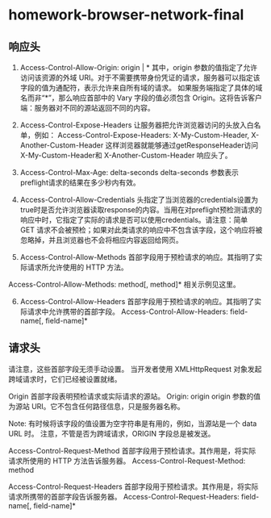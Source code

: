 # homework-browser-network-final

## 响应头
1. Access-Control-Allow-Origin: origin | * 其中，origin 参数的值指定了允许访问该资源的外域 URI。对于不需要携带身份凭证的请求，服务器可以指定该字段的值为通配符，表示允许来自所有域的请求。
如果服务端指定了具体的域名而非“*”，那么响应首部中的 Vary 字段的值必须包含 Origin。这将告诉客户端：服务器对不同的源站返回不同的内容。

2. Access-Control-Expose-Headers 让服务器把允许浏览器访问的头放入白名单，例如：
Access-Control-Expose-Headers: X-My-Custom-Header, X-Another-Custom-Header 这样浏览器就能够通过getResponseHeader访问X-My-Custom-Header和 X-Another-Custom-Header 响应头了。

3. Access-Control-Max-Age: delta-seconds delta-seconds 参数表示preflight请求的结果在多少秒内有效。

4. Access-Control-Allow-Credentials 头指定了当浏览器的credentials设置为true时是否允许浏览器读取response的内容。当用在对preflight预检测请求的响应中时，它指定了实际的请求是否可以使用credentials。请注意：简单 GET 请求不会被预检；如果对此类请求的响应中不包含该字段，这个响应将被忽略掉，并且浏览器也不会将相应内容返回给网页。

5. Access-Control-Allow-Methods 首部字段用于预检请求的响应。其指明了实际请求所允许使用的 HTTP 方法。

Access-Control-Allow-Methods: method[, method]* 相关示例见这里。

6. Access-Control-Allow-Headers 首部字段用于预检请求的响应。其指明了实际请求中允许携带的首部字段。
Access-Control-Allow-Headers: field-name[, field-name]*

## 请求头
请注意，这些首部字段无须手动设置。 当开发者使用 XMLHttpRequest 对象发起跨域请求时，它们已经被设置就绪。

Origin 首部字段表明预检请求或实际请求的源站。
Origin: origin origin 参数的值为源站 URI。它不包含任何路径信息，只是服务器名称。

Note: 有时候将该字段的值设置为空字符串是有用的，例如，当源站是一个 data URL 时。 注意，不管是否为跨域请求，ORIGIN 字段总是被发送。

Access-Control-Request-Method 首部字段用于预检请求。其作用是，将实际请求所使用的 HTTP 方法告诉服务器。
Access-Control-Request-Method: method

Access-Control-Request-Headers 首部字段用于预检请求。其作用是，将实际请求所携带的首部字段告诉服务器。
Access-Control-Request-Headers: field-name[, field-name]*